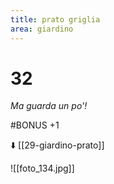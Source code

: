 ```yaml
---
title: prato griglia
area: giardino
---
```

# 32
_Ma guarda un po'!_

#BONUS +1

⬇️ [[29-giardino-prato]]

![[foto_134.jpg]]